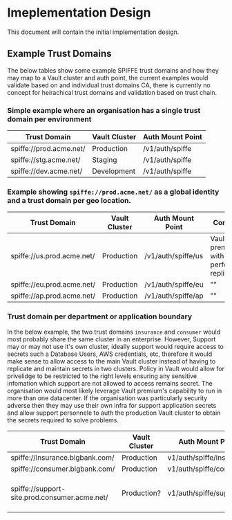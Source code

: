 # Imeplementation Design
This document will contain the initial implementation design.


## Example Trust Domains
The below tables show some example SPIFFE trust domains and how they may map to a Vault cluster and auth point, the current examples would validate based on and individual trust domains CA, there is currently no concept for heirachical trust domains and validation based on trust chain.

### Simple example where an organisation has a single trust domain per environment
| Trust Domain            | Vault Cluster | Auth Mount Point |
| ----------------------- | ------------- | ---------------- |
| spiffe://prod.acme.net/ | Production    | /v1/auth/spiffe  |
| spiffe://stg.acme.net/  | Staging       | /v1/auth/spiffe  |
| spiffe://dev.acme.net/  | Development   | /v1/auth/spiffe  |
  
  
### Example showing `spiffe://prod.acme.net/` as a global identity and a trust domain per geo location.
| Trust Domain               | Vault Cluster | Auth Mount Point   | Comments |
| -------------------------- | ------------- | ------------------ | ------------------------------------------ |
| spiffe://us.prod.acme.net/ | Production    | /v1/auth/spiffe/us | Vault premium with performance replication | 
| spiffe://eu.prod.acme.net/ | Production    | /v1/auth/spiffe/eu | "" |
| spiffe://ap.prod.acme.net/ | Production    | /v1/auth/spiffe/ap | "" |


### Trust domain per department or application boundary
In the below example, the two trust domains `insurance` and `consumer` would most probably share the same cluster in an enterprise.  However, Support may or may not use it's own cluster, ideally support would require access to secrets such a Database Users, AWS credentials, etc, therefore it would make sense to allow access to the main Vault cluster instead of having to replicate and maintain secrets in two clusters.  Policy in Vault would allow for privelidge to be restricted to the right levels ensuring any sensitive infomation which support are not allowed to access remains secret.  The organisation would most likely leverage Vault premium's capability to run in more than one datacenter. If the organisation was particularly security adverse then they may use their own infra for support application secrets and allow support personnele to auth the production Vault cluster to obtain the secrets required to solve problems.

| Trust Domain                                  | Vault Cluster  | Auth Mount Point         | Comments  |
| --------------------------------------------- | -------------- | ------------------------ | --------- |
| spiffe://insurance.bigbank.com/               | Production     | v1/auth/spiffe/insurance |           |
| spiffe://consumer.bigbank.com/                | Production     | v1/auth/spiffe/consumer  |           |
| spiffe://support-site.prod.consumer.acme.net/ | Production?    | v1/auth/spiffe/support   | support-site has dedicated infra |